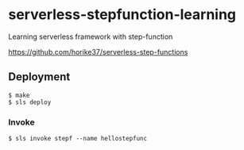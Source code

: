 # serverless-stepfunction-learning

Learning serverless framework with step-function

https://github.com/horike37/serverless-step-functions

## Deployment

```
$ make
$ sls deploy
```

### Invoke

```
$ sls invoke stepf --name hellostepfunc
```

